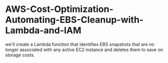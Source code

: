 # AWS-Cost-Optimization-Automating-EBS-Cleanup-with-Lambda-and-IAM
we'll create a Lambda function that identifies EBS snapshots that are no longer associated with any active EC2 instance and deletes them to save on storage costs.
